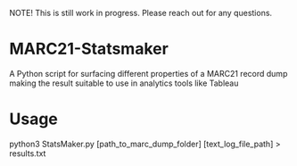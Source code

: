 NOTE! This is still work in progress. Please reach out for any questions.

# MARC21-Statsmaker
A Python script for surfacing different properties of  a MARC21 record dump making the result suitable to use in analytics tools like Tableau

# Usage
python3 StatsMaker.py [path_to_marc_dump_folder] [text_log_file_path] > results.txt
